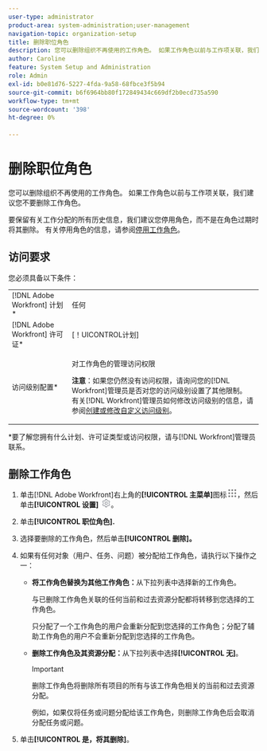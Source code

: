 ```yaml
---
user-type: administrator
product-area: system-administration;user-management
navigation-topic: organization-setup
title: 删除职位角色
description: 您可以删除组织不再使用的工作角色。 如果工作角色以前与工作项关联，我们建议您不要删除工作角色。 要保留有关工作分配的所有历史信息，我们建议您停用角色，而不是在角色过期时将其删除。 有关停用角色的信息，请参阅停用工作角色。
author: Caroline
feature: System Setup and Administration
role: Admin
exl-id: b0e81d76-5227-4fda-9a58-68fbce3f5b94
source-git-commit: b6f6964bb80f172849434c669df2b0ecd735a590
workflow-type: tm+mt
source-wordcount: '398'
ht-degree: 0%

---
```


# 删除职位角色

您可以删除组织不再使用的工作角色。 如果工作角色以前与工作项关联，我们建议您不要删除工作角色。

要保留有关工作分配的所有历史信息，我们建议您停用角色，而不是在角色过期时将其删除。 有关停用角色的信息，请参阅[停用工作角色](../../../administration-and-setup/set-up-workfront/organizational-setup/deactivate-job-roles.md)。

## 访问要求

您必须具备以下条件：

<table style="table-layout:auto"> 
 <col> 
 <col> 
 <tbody> 
  <tr> 
   <td role="rowheader">[!DNL Adobe Workfront] 计划*</td> 
   <td> <p>任何 </p> </td> 
  </tr> 
  <tr> 
   <td role="rowheader">[!DNL Adobe Workfront] 许可证*</td> 
   <td>[！UICONTROL计划]</td> 
  </tr> 
  <tr> 
   <td role="rowheader">访问级别配置*</td> 
   <td> <p>对工作角色的管理访问权限</p> <p><b>注意</b>：如果您仍然没有访问权限，请询问您的[!DNL Workfront]管理员是否对您的访问级别设置了其他限制。 有关[!DNL Workfront]管理员如何修改访问级别的信息，请参阅<a href="../../../administration-and-setup/add-users/configure-and-grant-access/create-modify-access-levels.md" class="MCXref xref">创建或修改自定义访问级别</a>。</p> </td> 
  </tr> 
 </tbody> 
</table>

&#42;要了解您拥有什么计划、许可证类型或访问权限，请与[!DNL Workfront]管理员联系。

## 删除工作角色

<!--
<p data-mc-conditions="QuicksilverOrClassic.Draft mode">(NOTE: this moved from create and manage job roles)</p>
-->

1. 单击[!DNL Adobe Workfront]右上角的&#x200B;**[!UICONTROL 主菜单]**&#x200B;图标![](assets/main-menu-icon.png)，然后单击&#x200B;**[!UICONTROL 设置]** ![](assets/gear-icon-settings.png)。

1. 单击&#x200B;**[!UICONTROL 职位角色].**
1. 选择要删除的工作角色，然后单击&#x200B;**[!UICONTROL 删除]。**
1. 如果有任何对象（用户、任务、问题）被分配给工作角色，请执行以下操作之一：

   * **将工作角色替换为其他工作角色：**&#x200B;从下拉列表中选择新的工作角色。

     与已删除工作角色关联的任何当前和过去资源分配都将转移到您选择的工作角色。

     只分配了一个工作角色的用户会重新分配到您选择的工作角色；分配了辅助工作角色的用户不会重新分配到您选择的工作角色。

   * **删除工作角色及其资源分配：**&#x200B;从下拉列表中选择&#x200B;**[!UICONTROL 无]**。

     >[!IMPORTANT]
     >
     >删除工作角色将删除所有项目的所有与该工作角色相关的当前和过去资源分配。

     例&#x200B;如，如果仅将任务或问题分配给该工作角色，则删除工作角色后会取消分配任务或问题。

1. 单击&#x200B;**[!UICONTROL 是，将其删除]**。
